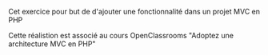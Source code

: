 Cet exercice pour but de d'ajouter une fonctionnalité dans un projet MVC en PHP

Cette réalistion est associé au cours OpenClassrooms "Adoptez une architecture MVC en PHP"